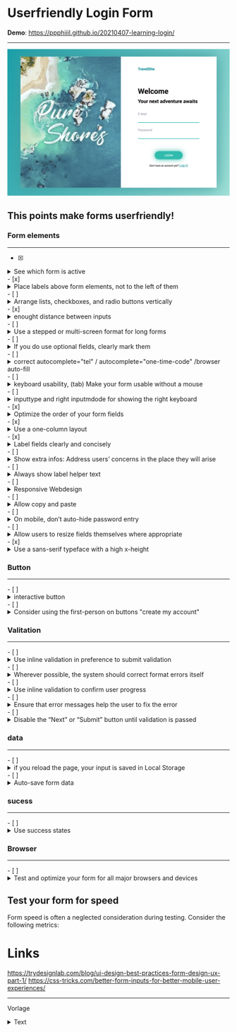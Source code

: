 # Userfriendly Login Form
**Demo**: <https://ppphiiil.github.io/20210407-learning-login/>

---

![form example](readmefiles/form.png)



## This points make forms userfriendly!

### Form elements

---
- [x] 
<details><summary>See which form is active</summary>
<p>

    ``` 
    input:focus{
        background-color: rgb(229, 229, 231);
        outline: none;
    }
    ```
</p>
</details>
- [x] 
<details>
<summary>Place labels above form elements, not to the left of them</summary>
<p>

    ``` 
    .login-form > label{
        /* display */
        display:block;
        width:100%;

        /* styling */
        color:rgb(165, 167, 182);
        /* font-family: Roboto,Verdana, Geneva, Tahoma, sans-serif; */
        font-size: 1.3rem;
    }
    ```
</p></details>
- [ ] 
<details><summary>Arrange lists, checkboxes, and radio buttons vertically</summary>
<p>

    ``` 

    ```
</p>
</details>
- [x] 
<details><summary>enought distance between inputs
</summary>
<p>

    ``` 

    ```
</p>
</details>
- [ ] <details><summary>Use a stepped or multi-screen format for long forms
</summary>
<p>

    ``` 

    ```
</p>
</details>
- [ ] <details><summary>If you do use optional fields, clearly mark them
</summary>
<p>

    ``` 

    ```
</p>
</details>
- [ ] <details><summary>correct autocomplete="tel" / autocomplete="one-time-code" /browser auto-fill
</summary>
<p>

    ``` 

    ```
</p>
</details>
- [ ] <details><summary>keyboard usability, (tab) Make your form usable without a mouse
</summary>
<p>

    ``` 

    ```
</p>
</details>
- [ ] <details><summary>inputtype and right inputmdode for showing the right keyboard
</summary>
<p>

    ``` 

    ```
</p>
</details>
- [x] <details><summary>Optimize the order of your form fields
</summary>
<p>

    ``` 

    ```
</p>
</details>
- [x] <details><summary>Use a one-column layout
</summary>
<p>

    ``` 

    ```
</p>
</details>
- [x] <details><summary>Label fields clearly and concisely
</summary>
<p>

    ``` 

    ```
</p>
</details>
- [ ] <details><summary>Show extra infos: Address users’ concerns in the place they will arise
</summary>
<p>

    ``` 

    ```
</p>
</details>
- [ ] <details><summary>Always show label helper text
</summary>
<p>

    ``` 

    ```
</p>
</details>
- [ ] <details><summary>Responsive Webdesign
</summary>
<p>

    ``` 

    ```
</p>
</details>
- [ ] <details><summary>Allow copy and paste
</summary>
<p>

    ``` 

    ```
</p>
</details>
- [ ] <details><summary>On mobile, don’t auto-hide password entry

</summary>
<p>

    ``` 

    ```
</p>
</details>
- [ ] <details><summary>Allow users to resize fields themselves where appropriate
</summary>
<p>

    ``` 

    ```
</p>
</details>
- [x] <details><summary>Use a sans-serif typeface with a high x-height

### Button
---
</summary>
<p>

    ``` 

    ```
</p>
</details>
- [ ] <details><summary>interactive button
</summary>
<p>

    ``` 

    ```
</p>
</details>
- [ ] <details><summary>Consider using the first-person on buttons "create my account"

### Valitation
---
</summary>
<p>

    ``` 

    ```
</p>
</details>
- [ ] <details><summary>Use inline validation in preference to submit validation
</summary>
<p>

    ``` 

    ```
</p>
</details>
- [ ] <details><summary>Wherever possible, the system should correct format errors itself
</summary>
<p>

    ``` 

    ```
</p>
</details>
- [ ] <details><summary>Use inline validation to confirm user progress
</summary>
<p>

    ``` 

    ```
</p>
</details>
- [ ] <details><summary>Ensure that error messages help the user to fix the error
</summary>
<p>

    ``` 

    ```
</p>
</details>
- [ ] <details><summary>Disable the “Next” or “Submit” button until validation is passed

### data
---
</summary>
<p>

    ``` 

    ```
</p>
</details>
- [ ] <details><summary>if you reload the page, your input is saved in Local Storage
</summary>
<p>

    ``` 

    ```
</p>
</details>
- [ ] <details><summary>Auto-save form data

### sucess
---
</summary>
<p>

    ``` 

    ```
</p>
</details>
- [ ] <details><summary>Use success states

### Browser
---
</summary>
<p>

    ``` 

    ```
</p>
</details>
- [ ] <details><summary>Test and optimize your form for all major browsers and devices



## Test your form for speed
Form speed is often a neglected consideration during testing. Consider the following metrics:




# Links
https://trydesignlab.com/blog/ui-design-best-practices-form-design-ux-part-1/
https://css-tricks.com/better-form-inputs-for-better-mobile-user-experiences/

---

Vorlage
<details><summary>Text</summary>
<p>

    ``` 

    ```
</p>
</details>